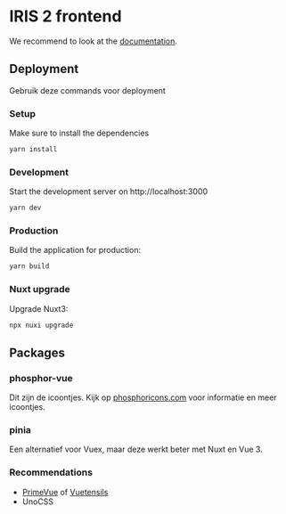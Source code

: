 # IRIS 2 frontend

We recommend to look at the [documentation](https://v3.nuxtjs.org).

## Deployment

Gebruik deze commands voor deployment

### Setup

Make sure to install the dependencies

```bash
yarn install
```

### Development

Start the development server on http://localhost:3000

```bash
yarn dev
```

### Production

Build the application for production:

```bash
yarn build
```

### Nuxt upgrade

Upgrade Nuxt3:

```bash
npx nuxi upgrade
```

## Packages

### phosphor-vue

Dit zijn de icoontjes. Kijk op [phosphoricons.com](https://phosphoricons.com/) voor informatie en meer icoontjes.

### pinia

Een alternatief voor Vuex, maar deze werkt beter met Nuxt en Vue 3.

### Recommendations

-   [PrimeVue](https://primefaces.org/primevue/showcase/#/) of [Vuetensils](https://vuetensils.stegosource.com/Introduction.html)
-   UnoCSS
